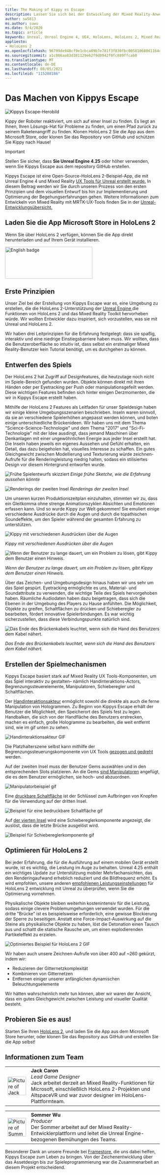 ```yaml
---
title: The Making of Kippy es Escape
description: Lassen Sie sich bei der Entwicklung der Mixed Reality-Anwendung Escape von Kippy für HoloLens 2 Unreal Engine mit uns führen.
author: sw5813
ms.author: suwu
ms.date: 9/4/2020
ms.topic: article
keywords: Unreal, Unreal Engine 4, UE4, HoloLens, HoloLens 2, Mixed Reality, Bereitstellung auf Gerät, PC, Dokumentation, Mixed Reality-Headset, Windows Mixed Reality-Headset, Virtual Reality-Headset
appliesto:
- HoloLens 2
ms.openlocfilehash: 96799de948cf9e1cbca89b7e781f3f830fbc005810680d1164d04acb757b1a09
ms.sourcegitcommit: a1c086aa83d381129e62f9d8942f0fc889ffcab0
ms.translationtype: MT
ms.contentlocale: de-DE
ms.lasthandoff: 08/05/2021
ms.locfileid: "115208186"
---
```

# <a name="the-making-of-kippys-escape"></a>Das Machen von Kippys Escape
![Kippys Escape-Herobild](images/KippysEscape_1920.jpg)

Kippy der Roboter reaktiviert, um sich auf einer Insel zu finden. Es liegt an Ihnen, Ihren Lösungs-Hat für Probleme zu finden, um einen Pfad zurück zu seinem Raketenangriff zu finden. Klonen HoloLens 2 Sie [](https://www.microsoft.com/p/kippys-escape/9nbd7gl86vkd) die App aus dem Microsoft Store, [](https://github.com/microsoft/MixedReality-Unreal-KippysEscape) oder klonen Sie das Repository von GitHub und schützen Sie Kippy nach Hause!  

> [!IMPORTANT]
> Stellen Sie sicher, dass **Sie Unreal Engine 4.25** oder höher verwenden, wenn Sie Kippys Escape aus dem repository GitHub erstellen.

Kippys Escape ist eine [](/hololens/hololens2-hardware) Open-Source-HoloLens 2-Beispiel-App, die mit Unreal Engine 4 und Mixed Reality [UX Tools für Unreal erstellt wurde.](https://github.com/microsoft/MixedReality-UXTools-Unreal) In diesem Beitrag werden wir Sie durch unseren Prozess von den ersten Prinzipien und dem visuellen Entwurf bis hin zur Implementierung und Optimierung der Begehungserfahrungen gehen. Weitere Informationen zum Entwickeln von Mixed Reality mit MRTK-UX-Tools finden Sie in der [Unreal-Entwicklungsübersicht.](unreal-development-overview.md)

## <a name="download-app-from-microsoft-store-in-hololens-2"></a>Laden Sie die App Microsoft Store in HoloLens 2
Wenn Sie über HoloLens 2 verfügen, können Sie die App direkt herunterladen und auf Ihrem Gerät installieren.

<a href='//www.microsoft.com/store/apps/9nbd7gl86vkd?cid=storebadge&ocid=badge'><img src='https://developer.microsoft.com/store/badges/images/English_get-it-from-MS.png' alt='English badge' width="284px" height="104px" style='width: 284px; height: 104px;'/></a>


## <a name="first-principles"></a>Erste Prinzipien 

Unser Ziel bei der Erstellung von Kippys Escape war es, eine Umgebung zu erstellen, die die HoloLens 2-Unterstützung der [Unreal Engine,](https://docs.unrealengine.com/Platforms/AR/HoloLens2/index.html)die Funktionen von HoloLens 2 und das Mixed Reality Toolkit hervorheben würde. Wir wollten Entwickler dazu inspiriert, sich vorzustellen, was sie mit Unreal und HoloLens 2.  

Wir haben drei Leitprinzipien für die Erfahrung festgelegt: dass sie spaßig, interaktiv und eine niedrige Einstiegsbarriere haben muss. Wir wollten, dass die Benutzeroberfläche so intuitiv ist, dass selbst ein erstmaliger Mixed Reality-Benutzer kein Tutorial benötigt, um es durchgehen zu können.  

## <a name="designing-the-game"></a>Entwerfen des Spiels 

Der HoloLens 2 hat Zugriff auf Designfeatures, die heutzutage noch nicht im Spiele-Bereich gefunden wurden. Objekte können direkt mit ihren Händen oder per Eyetracking per Push oder manipulationsgefeilt werden. Diese wichtigen Features befinden sich hinter einigen Derzmomenten, die wir in Kippys Escape erstellt haben.  

Mithilfe der HoloLens 2 Features als Leitfaden für unser Spieldesign haben wir einige kleine Umgebungsszenarien beschrieben. Inseln waren sinnvoll, da sie an verschiedene Spielerhöhen angepasst werden können, und boten einige unterschiedliche Brückenideen. Wir haben uns mit dem Thema "Science-Science-Technologie" und dem Thema "2017" und "Sci-Fi-Technologie" mit der Idee ausdingt, dass jemand Maschinen über Denkanlagen mit einer ungewöhnlichen Energie aus jeder Insel erstellt hat. Die Inseln haben jeweils ein eigenes Aussehen und Gefühl erhalten, ein Detail, das dazu beigeholen hat, visuelles Interesse zu schaffen. Ein gutes Gleichgewicht zwischen Modellierung und Texturierung würde zeichnen-Aufrufe für die Renderingleistung niedrig halten, sodass ein stilisiertes Design vor diesem Hintergrund entworfen wurde. 

![Frühe Spielentwurfs skizziert ](images/kippys-escape/kippys-escape-img-01.png)
 *Einige frühe Sketche, wie die Erfahrung aussehen könnte*

![Renderings der zweiten Insel ](images/kippys-escape/kippys-escape-img-02.png)
 *Renderings der zweiten Insel*

Um unseren kurzen Produktionszeitplan einzuhalten, stimmten wir zu, dass ein Gleitkomma ohne strenge Animationszyklen Absichten und Emotionen erfassen kann. Und so wurde Kippy zur Welt gekommen! Sie emuliert einige verschiedene Ausdrücke durch die Augen und durch die topathischen Soundeffekte, um den Spieler während der gesamten Erfahrung zu unterstützen. 

![Kippy mit verschiedenen Ausdrücken über die Augen](images/kippys-escape/kippys-escape-img-03.gif)

*Kippy mit verschiedenen Ausdrücken über die Augen*

![Wenn der Benutzer zu lange dauert, um ein Problem zu lösen, gibt Kippy dem Benutzer einen Hinweis.](images/kippys-escape/kippys-escape-img-04.gif)

*Wenn der Benutzer zu lange dauert, um ein Problem zu lösen, gibt Kippy dem Benutzer einen Hinweis.*

Über das Zeichen- und Umgebungsdesign hinaus haben wir uns sehr um das Spiel gespürt. Eyetracking ermöglichte es uns, Material- und Soundattribute zu verwenden, die wichtige Teile des Spiels hervorgehoben haben. Räumliche Audiodaten haben dazu beigetragen, dass sich die Ebenen in der Umgebung des Players zu Hause anfühlten. Die Möglichkeit, Objekte zu greifen, Schaltflächen zu drücken und Schieberegler zu bearbeiten, fördert innovative Spielerbindungen. Es war wichtig sicherzustellen, dass diese Verbindungspunkte natürlich sind. 

![Das Ende des Brückenkabels leuchtet, wenn sich die Hand des Benutzers dem Kabel nähert.](images/kippys-escape/kippys-escape-img-05.gif)

*Das Ende des Brückenkabels leuchtet, wenn sich die Hand des Benutzers dem Kabel nähert.*

## <a name="building-the-game-mechanics"></a>Erstellen der Spielmechanismen 

Kippys Escape basiert stark auf Mixed Reality UX Tools-Komponenten, um das Spiel interaktiv zu gestalten– nämlich Handinteraktions-Actors, Begrenzungssteuerelemente, Manipulatoren, Schieberegler und Schaltflächen.   

Der [Handinteraktionsakteur](https://microsoft.github.io/MixedReality-UXTools-Unreal/Docs/HandInteraction.html) ermöglicht sowohl die direkte als auch die ferne Manipulation von Hologrammen. Zu Beginn von Kippys Escape erhält der Benutzer die Möglichkeit, den Speicherort des Spiels fest zu legen. Handbalken, die sich von der Handfläche des Benutzers erstrecken, machen es einfach, große Hologramme zu bearbeiten, die weit entfernt sind, wie im gif unten zu sehen.  

![Handinteraktionsakteur GIF](images/kippys-escape/kippys-escape-img-06.gif)

Die Platzhalterszene selbst kann mithilfe der Begrenzungssteuerungskomponente von UX Tools [gezogen und gedreht](https://microsoft.github.io/MixedReality-UXTools-Unreal/Docs/BoundsControl.html) werden.  

Auf der zweiten Insel muss der Benutzer Gems auswählen und in den entsprechenden Slots platzieren. An die Gems [sind Manipulatoren](https://microsoft.github.io/MixedReality-UXTools-Unreal/Docs/Manipulator.html) angefügt, die es dem Benutzer ermöglichen, sie hoch- und abzuordnen. 

![Manipulatorbeispiel gif](images/kippys-escape/kippys-escape-img-07.gif)

Eine [druckbare Schaltfläche](https://microsoft.github.io/MixedReality-UXTools-Unreal/Docs/PressableButton.html) ist der Schlüssel zum Aufbringen von Knopfen für die Verwendung auf der dritten Insel.  

![Beispiel für eine bedruckbare Schaltfläche gif](images/kippys-escape/kippys-escape-img-08.gif)

Auf [der vierten Insel](https://microsoft.github.io/MixedReality-UXTools-Unreal/Docs/PinchSlider.html) wird eine Schiebereglerkomponente angezeigt, die auslöst, dass die letzte Brücke ausgelöst wird.  

![Beispiel für Schiebereglerkomponente gif](images/kippys-escape/kippys-escape-img-09.gif) 

## <a name="optimizing-for-hololens-2"></a>Optimieren für HoloLens 2 

Bei jeder Erfahrung, die für die Ausführung auf einem mobilen Gerät erstellt wurde, ist es wichtig, die Leistung im Auge zu behalten. Unreal 4.25 enthält ein wichtiges Update zur Unterstützung mobiler Mehrfachansichten, das den Renderingaufwand erheblich reduziert und die Bildfrequenz erhöht. Es wird empfohlen, unsere anderen [empfohlenen Leistungseinstellungen](performance-recommendations-for-unreal.md) für HoloLens 2 entwicklung mit Unreal zu überprüfen, wenn Sie die Optimierung vornehmen.  

Physikalische Objekte bleiben weiterhin kostenintensiv für die Leistung, sodass einige clevere Problemumgehungen verwendet wurden. Für die dritte "Brücke" ist es beispielsweise erforderlich, eine gewisse Blockierung der Sperre zu beseitigen. Anstatt eine Force-Impact-Auswirkung auf die Steine als physikalische Objekte zu haben, löst die Detonation einen Tausch aus und schaltt die statische Rausche um, um einen explodierenden Partikeleffekt zu erzielen. 

![Optimiertes Beispiel für HoloLens 2 GIF](images/kippys-escape/kippys-escape-img-10.gif) 

Wir haben auch unsere Zeichnen-Aufrufe von über 400 auf ~260 gekürzt, indem wir: 
* Reduzieren der Gitternetzkomplexität
* Kombinieren von Gitternetzen
* Entfernen einiger unserer anfänglichen dynamischen Beleuchtungselemente

Wir hätten wahrscheinlich mehr tun können, aber wir waren der Ansicht, dass ein gutes Gleichgewicht zwischen Leistung und visueller Qualität besteht.  

## <a name="try-it-out"></a>Probieren Sie es aus! 

Starten Sie Ihren [HoloLens 2,](https://www.microsoft.com/p/kippys-escape/9nbd7gl86vkd) und laden Sie die App aus [](https://github.com/microsoft/MixedReality-Unreal-KippysEscape) dem Microsoft Store herunter, oder klonen Sie das Repository aus GitHub und erstellen Sie die App selbst!  

## <a name="about-the-team"></a>Informationen zum Team

<table style="border-collapse:collapse" padding-left="0px">
<tr>
<td style="border-style: none" width="60"><img alt="Picture of Jack Caron" width="60" height="60" src="images/kippys-escape/jack-caron.jpg"></td>
<td style="border-style: none"><b>Jack Caron</b><br><i>Lead Game Designer</i><br>Jack arbeitet derzeit an Mixed Reality-Funktionen für Microsoft, einschließlich HoloLens 2-Projekten und AltspaceVR und war zuvor designer im HoloLens-Plattformteam.</td>
</tr>
</table>

<table style="border-collapse:collapse" padding-left="0px">
<tr>
<td style="border-style: none" width="60"><img alt="Picture of Summer Wu" width="60" height="60" src="images/kippys-escape/summer-wu.jpg"></td>
<td style="border-style: none"><b>Sommer Wu</b><br><i>Producer</i><br>Der Sommer arbeitet auf der Mixed Reality-Entwicklerplattform und leitet die Unreal Engine-bezogenen Bemühungen des Teams.</td>
</tr>
</table>

Besonderer Dank an unsere Freunde bei [Framestore,](https://www.framestore.com/) die uns dabei helfen, Kippys Escape zum Leben zu bringen. Von der Zeichenentwicklung über das Assetdesign bis zur Spieleprogrammierung war die Zusammenarbeit an diesem Projekt entscheidend.